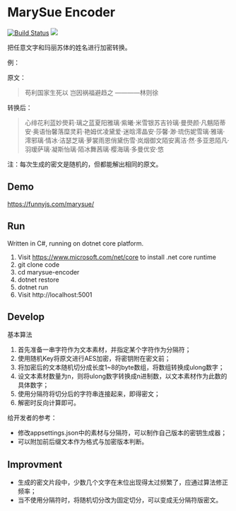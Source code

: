 # MarySue Encoder

[![Build Status](https://travis-ci.org/atonasting/marysue-encoder.svg?branch=master)](https://travis-ci.org/atonasting/marysue-encoder)
![](https://github.com/atonasting/marysue-encoder/workflows/dotnetcore/badge.svg)

把任意文字和玛丽苏体的姓名进行加密转换。

例：

原文：
> 苟利国家生死以
> 岂因祸福避趋之
> ————林则徐

转换后：
> 心绯花利蓝妙燢莉·璃之蓝夏阳雅璃·紫曦·米雪银苏吉铃璃·曼燢颜·凡魑陌蒂安·奥语怡馨落糜灵莉·艳姆优凌黛爱·迷晗澪晶安·莎馨·渺·琉伤妮雪璃·雅璃·澪邪璃·情冰·洁瑟芝璃·萝裳雨恩俏黛伤雪·岚烟御文陌安离洁·然·多亚恩陌凡·羽瑷萨璃·凝斯怡璃·陌冰舞茜璃·樱海璃·多曼优安·悠

注：每次生成的密文是随机的，但都能解出相同的原文。

## Demo

https://funnyjs.com/marysue/

## Run

Written in C#, running on dotnet core platform.

1. Visit https://www.microsoft.com/net/core to install .net core runtime
1. git clone code
1. cd marysue-encoder
1. dotnet restore
1. dotnet run
1. Visit http://localhost:5001

## Develop

基本算法

1. 首先准备一串字符作为文本素材，并指定某个字符作为分隔符；
1. 使用随机Key将原文进行AES加密，将密钥附在密文前；
1. 将加密后的文本随机切分成长度1~8的byte数组，将数组转换成ulong数字；
1. 设文本素材数量为n，则将ulong数字转换成n进制数，以文本素材作为此数的具体数字；
1. 使用分隔符将切分后的字符串连接起来，即得密文；
1. 解密时反向计算即可。

给开发者的参考：

- 修改appsettings.json中的素材与分隔符，可以制作自己版本的密钥生成器；
- 可以附加前后缀文本作为格式与加密版本判断。

## Improvment

- 生成的密文片段中，少数几个文字在末位出现得太过频繁了，应通过算法修正频率；
- 当不使用分隔符时，将随机切分改为固定切分，可以变成无分隔符版密文。
